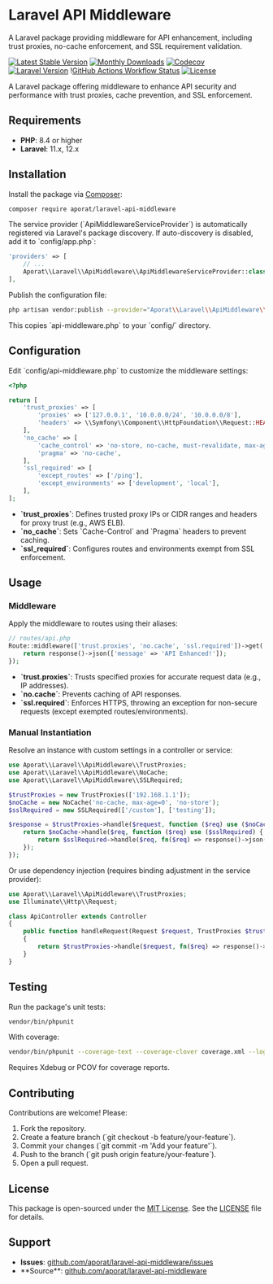 # Laravel API Middleware
A Laravel package providing middleware for API enhancement, including trust proxies, no-cache enforcement, and SSL requirement validation.

[![Latest Stable Version](https://img.shields.io/packagist/v/aporat/laravel-api-middleware.svg?style=flat-square&logo=composer)](https://packagist.org/packages/aporat/laravel-api-middleware)
[![Monthly Downloads](https://img.shields.io/packagist/dm/aporat/laravel-api-middleware.svg?style=flat-square&logo=composer)](https://packagist.org/packages/aporat/laravel-api-middleware)
[![Codecov](https://img.shields.io/codecov/c/github/aporat/laravel-api-middleware?style=flat-square)](https://codecov.io/github/aporat/laravel-api-middleware)
[![Laravel Version](https://img.shields.io/badge/Laravel-12.x-orange.svg?style=flat-square)](https://laravel.com/docs/12.x)
\![GitHub Actions Workflow Status](https://img.shields.io/github/actions/workflow/status/aporat/laravel-api-middleware/ci.yml?style=flat-square)
[![License](https://img.shields.io/packagist/l/aporat/laravel-api-middleware.svg?style=flat-square)](https://github.com/aporat/laravel-api-middleware/blob/master/LICENSE)

A Laravel package offering middleware to enhance API security and performance with trust proxies, cache prevention, and SSL enforcement.

## Requirements
- **PHP**: 8.4 or higher
- **Laravel**: 11.x, 12.x

## Installation
Install the package via [Composer](https://getcomposer.org/):

```bash
composer require aporat/laravel-api-middleware
```

The service provider (\`ApiMiddlewareServiceProvider\`) is automatically registered via Laravel's package discovery. If auto-discovery is disabled, add it to \`config/app.php\`:

```php
'providers' => [
    // ...
    Aporat\\Laravel\\ApiMiddleware\\ApiMiddlewareServiceProvider::class,
],
```

Publish the configuration file:

```bash
php artisan vendor:publish --provider="Aporat\\Laravel\\ApiMiddleware\\ApiMiddlewareServiceProvider" --tag="config"
```

This copies \`api-middleware.php\` to your \`config/\` directory.

## Configuration

Edit \`config/api-middleware.php\` to customize the middleware settings:

```php
<?php

return [
    'trust_proxies' => [
        'proxies' => ['127.0.0.1', '10.0.0.0/24', '10.0.0.0/8'],
        'headers' => \\Symfony\\Component\\HttpFoundation\\Request::HEADER_X_FORWARDED_AWS_ELB,
    ],
    'no_cache' => [
        'cache_control' => 'no-store, no-cache, must-revalidate, max-age=0, post-check=0, pre-check=0',
        'pragma' => 'no-cache',
    ],
    'ssl_required' => [
        'except_routes' => ['/ping'],
        'except_environments' => ['development', 'local'],
    ],
];
```

- **\`trust_proxies\`**: Defines trusted proxy IPs or CIDR ranges and headers for proxy trust (e.g., AWS ELB).
- **\`no_cache\`**: Sets \`Cache-Control\` and \`Pragma\` headers to prevent caching.
- **\`ssl_required\`**: Configures routes and environments exempt from SSL enforcement.

## Usage

### Middleware
Apply the middleware to routes using their aliases:

```php
// routes/api.php
Route::middleware(['trust.proxies', 'no.cache', 'ssl.required'])->get('/test', function () {
    return response()->json(['message' => 'API Enhanced!']);
});
```

- **\`trust.proxies\`**: Trusts specified proxies for accurate request data (e.g., IP addresses).
- **\`no.cache\`**: Prevents caching of API responses.
- **\`ssl.required\`**: Enforces HTTPS, throwing an exception for non-secure requests (except exempted routes/environments).

### Manual Instantiation
Resolve an instance with custom settings in a controller or service:

```php
use Aporat\\Laravel\\ApiMiddleware\\TrustProxies;
use Aporat\\Laravel\\ApiMiddleware\\NoCache;
use Aporat\\Laravel\\ApiMiddleware\\SSLRequired;

$trustProxies = new TrustProxies(['192.168.1.1']);
$noCache = new NoCache('no-cache, max-age=0', 'no-store');
$sslRequired = new SSLRequired(['/custom'], ['testing']);

$response = $trustProxies->handle($request, function ($req) use ($noCache, $sslRequired) {
    return $noCache->handle($req, function ($req) use ($sslRequired) {
        return $sslRequired->handle($req, fn($req) => response()->json(['message' => 'API Enhanced!']));
    });
});
```

Or use dependency injection (requires binding adjustment in the service provider):

```php
use Aporat\\Laravel\\ApiMiddleware\\TrustProxies;
use Illuminate\\Http\\Request;

class ApiController extends Controller
{
    public function handleRequest(Request $request, TrustProxies $trustProxies)
    {
        return $trustProxies->handle($request, fn($req) => response()->json(['message' => 'Proxies Trusted!']));
    }
}
```

## Testing
Run the package's unit tests:

```bash
vendor/bin/phpunit
```

With coverage:

```bash
vendor/bin/phpunit --coverage-text --coverage-clover coverage.xml --log-junit junit.xml
```

Requires Xdebug or PCOV for coverage reports.

## Contributing
Contributions are welcome! Please:
1. Fork the repository.
2. Create a feature branch (\`git checkout -b feature/your-feature\`).
3. Commit your changes (\`git commit -m 'Add your feature'\`).
4. Push to the branch (\`git push origin feature/your-feature\`).
5. Open a pull request.

## License
This package is open-sourced under the [MIT License](https://opensource.org/licenses/MIT). See the [LICENSE](LICENSE) file for details.

## Support
- **Issues**: [github.com/aporat/laravel-api-middleware/issues](https://github.com/aporat/laravel-api-middleware/issues)
- *\*Source\*\*: [github.com/aporat/laravel-api-middleware](https://github.com/aporat/laravel-api-middleware)